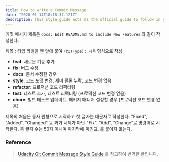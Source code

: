 ```yaml
---
title: How to write a Commit Message
date: "2020-01-14T18:18:37.121Z"
description: This style guide acts as the official guide to follow in your projects. Udacity evaluators will use this guide to grade your projects. There are many opinions on the "ideal" style in the world of development. Therefore, in order to reduce the confusion on what style students should follow during the course of their projects, we urge all students to refer to this style guide for their projects.
---
```


커밋 메시지 제목은 `docs: Edit README.md to include New Features` 와 같이 작성한다.

제목 : 타입 라벨을 맨 앞에 붙여 `타입(Type): 제목` 형식으로 작성

- **feat**: 새로운 기능 추가
- **fix**: 버그 수정
- **docs**: 문서 수정한 경우
- **style**: 코드 포맷 변경, 세미 콜론 누락, 코드 변경 없음
- **refactor**: 프로덕션 코드 리팩터링
- **test**: 테스트 추가, 테스트 리팩터링 (프로덕션 코드 변경 없음)
- **chore**: 빌드 테스크 업데이트, 패키지 매니저 설정할 경우 (프로덕션 코드 변경 없음)

제목의 처음은 동사 원형으로 시작하고 첫 글자는 대문자로 작성한다. "Fixed", "Added", "Changed" 등 과거 시제가 아닌 "Fix", "Add", "Change"로 명령어로 시작한다. 총 글자 수는 50자 이내며 마지막에 마침표`.`를 붙이지 않는다.

### Reference

> [Udacity Git Commit Message Style Guide](https://udacity.github.io/git-styleguide/) 를 참고하여 번역한 글입니다.
